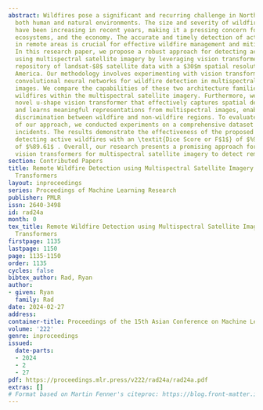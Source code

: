 ```yaml
---
abstract: Wildfires pose a significant and recurring challenge in North America, impacting
  both human and natural environments. The size and severity of wildfires in the region
  have been increasing in recent years, making it a pressing concern for communities,
  ecosystems, and the economy. The accurate and timely detection of active wildfires
  in remote areas is crucial for effective wildfire management and mitigation efforts.
  In this research paper, we propose a robust approach for detecting active wildfires
  using multispectral satellite imagery by leveraging vision transformers and a vast
  repository of landsat-$8$ satellite data with a $30$m spatial resolution in North
  America. Our methodology involves experimenting with vision transformers and deep
  convolutional neural networks for wildfire detection in multispectral satellite
  images. We compare the capabilities of these two architecture families in detecting
  wildfires within the multispectral satellite imagery. Furthermore, we propose a
  novel u-shape vision transformer that effectively captures spatial dependencies
  and learns meaningful representations from multispectral images, enabling precise
  discrimination between wildfire and non-wildfire regions. To evaluate the performance
  of our approach, we conducted experiments on a comprehensive dataset of wildfire
  incidents. The results demonstrate the effectiveness of the proposed method in accurately
  detecting active wildfires with an \textit{Dice Score or F$1$} of $%90.05$ and \textit{Recall}
  of $%89.61$ . Overall, our research presents a promising approach for leveraging
  vision transformers for multispectral satellite imagery to detect remote wildfires.
section: Contributed Papers
title: Remote Wildfire Detection using Multispectral Satellite Imagery and Vision
  Transformers
layout: inproceedings
series: Proceedings of Machine Learning Research
publisher: PMLR
issn: 2640-3498
id: rad24a
month: 0
tex_title: Remote Wildfire Detection using Multispectral Satellite Imagery and Vision
  Transformers
firstpage: 1135
lastpage: 1150
page: 1135-1150
order: 1135
cycles: false
bibtex_author: Rad, Ryan
author:
- given: Ryan
  family: Rad
date: 2024-02-27
address:
container-title: Proceedings of the 15th Asian Conference on Machine Learning
volume: '222'
genre: inproceedings
issued:
  date-parts:
  - 2024
  - 2
  - 27
pdf: https://proceedings.mlr.press/v222/rad24a/rad24a.pdf
extras: []
# Format based on Martin Fenner's citeproc: https://blog.front-matter.io/posts/citeproc-yaml-for-bibliographies/
---
```

